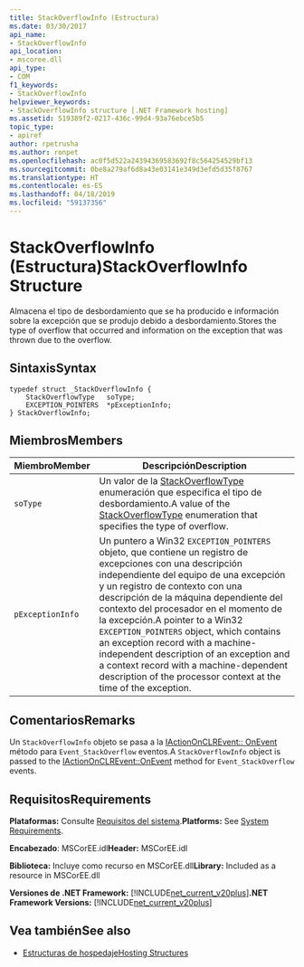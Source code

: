 ```yaml
---
title: StackOverflowInfo (Estructura)
ms.date: 03/30/2017
api_name:
- StackOverflowInfo
api_location:
- mscoree.dll
api_type:
- COM
f1_keywords:
- StackOverflowInfo
helpviewer_keywords:
- StackOverflowInfo structure [.NET Framework hosting]
ms.assetid: 519389f2-0217-436c-99d4-93a76ebce5b5
topic_type:
- apiref
author: rpetrusha
ms.author: ronpet
ms.openlocfilehash: ac0f5d522a24394369583692f8c564254529bf13
ms.sourcegitcommit: 0be8a279af6d8a43e03141e349d3efd5d35f8767
ms.translationtype: HT
ms.contentlocale: es-ES
ms.lasthandoff: 04/18/2019
ms.locfileid: "59137356"
---
```

# <a name="stackoverflowinfo-structure"></a><span data-ttu-id="1954b-102">StackOverflowInfo (Estructura)</span><span class="sxs-lookup"><span data-stu-id="1954b-102">StackOverflowInfo Structure</span></span>
<span data-ttu-id="1954b-103">Almacena el tipo de desbordamiento que se ha producido e información sobre la excepción que se produjo debido a desbordamiento.</span><span class="sxs-lookup"><span data-stu-id="1954b-103">Stores the type of overflow that occurred and information on the exception that was thrown due to the overflow.</span></span>  
  
## <a name="syntax"></a><span data-ttu-id="1954b-104">Sintaxis</span><span class="sxs-lookup"><span data-stu-id="1954b-104">Syntax</span></span>  
  
```  
typedef struct _StackOverflowInfo {  
    StackOverflowType   soType;  
    EXCEPTION_POINTERS  *pExceptionInfo;  
} StackOverflowInfo;  
```  
  
## <a name="members"></a><span data-ttu-id="1954b-105">Miembros</span><span class="sxs-lookup"><span data-stu-id="1954b-105">Members</span></span>  
  
|<span data-ttu-id="1954b-106">Miembro</span><span class="sxs-lookup"><span data-stu-id="1954b-106">Member</span></span>|<span data-ttu-id="1954b-107">Descripción</span><span class="sxs-lookup"><span data-stu-id="1954b-107">Description</span></span>|  
|------------|-----------------|  
|`soType`|<span data-ttu-id="1954b-108">Un valor de la [StackOverflowType](../../../../docs/framework/unmanaged-api/hosting/stackoverflowtype-enumeration.md) enumeración que especifica el tipo de desbordamiento.</span><span class="sxs-lookup"><span data-stu-id="1954b-108">A value of the [StackOverflowType](../../../../docs/framework/unmanaged-api/hosting/stackoverflowtype-enumeration.md) enumeration that specifies the type of overflow.</span></span>|  
|`pExceptionInfo`|<span data-ttu-id="1954b-109">Un puntero a Win32 `EXCEPTION_POINTERS` objeto, que contiene un registro de excepciones con una descripción independiente del equipo de una excepción y un registro de contexto con una descripción de la máquina dependiente del contexto del procesador en el momento de la excepción.</span><span class="sxs-lookup"><span data-stu-id="1954b-109">A pointer to a Win32 `EXCEPTION_POINTERS` object, which contains an exception record with a machine-independent description of an exception and a context record with a machine-dependent description of the processor context at the time of the exception.</span></span>|  
  
## <a name="remarks"></a><span data-ttu-id="1954b-110">Comentarios</span><span class="sxs-lookup"><span data-stu-id="1954b-110">Remarks</span></span>  
 <span data-ttu-id="1954b-111">Un `StackOverflowInfo` objeto se pasa a la [IActionOnCLREvent:: OnEvent](../../../../docs/framework/unmanaged-api/hosting/iactiononclrevent-onevent-method.md) método para `Event_StackOverflow` eventos.</span><span class="sxs-lookup"><span data-stu-id="1954b-111">A `StackOverflowInfo` object is passed to the [IActionOnCLREvent::OnEvent](../../../../docs/framework/unmanaged-api/hosting/iactiononclrevent-onevent-method.md) method for `Event_StackOverflow` events.</span></span>  
  
## <a name="requirements"></a><span data-ttu-id="1954b-112">Requisitos</span><span class="sxs-lookup"><span data-stu-id="1954b-112">Requirements</span></span>  
 <span data-ttu-id="1954b-113">**Plataformas:** Consulte [Requisitos del sistema](../../../../docs/framework/get-started/system-requirements.md).</span><span class="sxs-lookup"><span data-stu-id="1954b-113">**Platforms:** See [System Requirements](../../../../docs/framework/get-started/system-requirements.md).</span></span>  
  
 <span data-ttu-id="1954b-114">**Encabezado**: MSCorEE.idl</span><span class="sxs-lookup"><span data-stu-id="1954b-114">**Header:** MSCorEE.idl</span></span>  
  
 <span data-ttu-id="1954b-115">**Biblioteca:** Incluye como recurso en MSCorEE.dll</span><span class="sxs-lookup"><span data-stu-id="1954b-115">**Library:** Included as a resource in MSCorEE.dll</span></span>  
  
 <span data-ttu-id="1954b-116">**Versiones de .NET Framework:** [!INCLUDE[net_current_v20plus](../../../../includes/net-current-v20plus-md.md)]</span><span class="sxs-lookup"><span data-stu-id="1954b-116">**.NET Framework Versions:** [!INCLUDE[net_current_v20plus](../../../../includes/net-current-v20plus-md.md)]</span></span>  
  
## <a name="see-also"></a><span data-ttu-id="1954b-117">Vea también</span><span class="sxs-lookup"><span data-stu-id="1954b-117">See also</span></span>

- [<span data-ttu-id="1954b-118">Estructuras de hospedaje</span><span class="sxs-lookup"><span data-stu-id="1954b-118">Hosting Structures</span></span>](../../../../docs/framework/unmanaged-api/hosting/hosting-structures.md)
